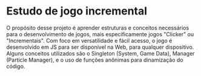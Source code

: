# Estudo de jogo incremental
O propósito desse projeto é aprender estruturas e conceitos necessários para o desenvolvimento de jogos, mais especificamente jogos "Clicker" ou "Incrementais".
Com foco em versatilidade e fácil acesso, o jogo é desenvolvido em JS para ser disponível na Web, para qualquer dispositivo.
Alguns conceitos utilizados são o Singleton (System, Game Data), Manager (Particle Manager), e o uso de funções anônimas para dinamização do código.
